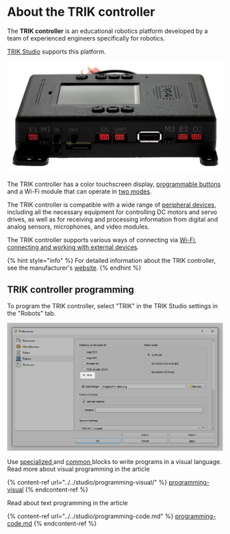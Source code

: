 # About the TRIK controller

The **TRIK controller** is an educational robotics platform developed by a team of experienced engineers specifically for robotics.

[TRIK Studio](../../studio/about/) supports this platform.

![](<../../.gitbook/assets/КонтроллерТРИК (1).png>)

The TRIK controller has a color touchscreen display, [programmable buttons](../programming-visual/sensory-variables.md) and a Wi-Fi module that can operate in [two modes](../wi-fi/).

The TRIK controller is compatible with a wide range of [peripheral devices](../work-with-devices/), including all the necessary equipment for controlling DC motors and servo drives, as well as for receiving and processing information from digital and analog sensors, microphones, and video modules.

The TRIK controller supports various ways of connecting via [Wi-Fi](../wi-fi/), [connecting and working with external devices](../work-with-devices/).

{% hint style="info" %}
For detailed information about the TRIK controller, see the manufacturer's [website](https://trikset.com/en/products/trik-controller).
{% endhint %}

## TRIK controller programming

To program the TRIK controller, select "TRIK" in the TRIK Studio settings in the "Robots" tab.

![](<../../.gitbook/assets/70 2 En robots-TRIK New 2.png>)

Use [specialized ](../programming-visual/blocks.md)and [common ](../../studio/programming-visual/blocks.md)blocks to write programs in a visual language. Read more about visual programming in the article

{% content-ref url="../../studio/programming-visual/" %}
[programming-visual](../../studio/programming-visual/)
{% endcontent-ref %}



Read about text programming in the article

{% content-ref url="../../studio/programming-code.md" %}
[programming-code.md](../../studio/programming-code.md)
{% endcontent-ref %}

